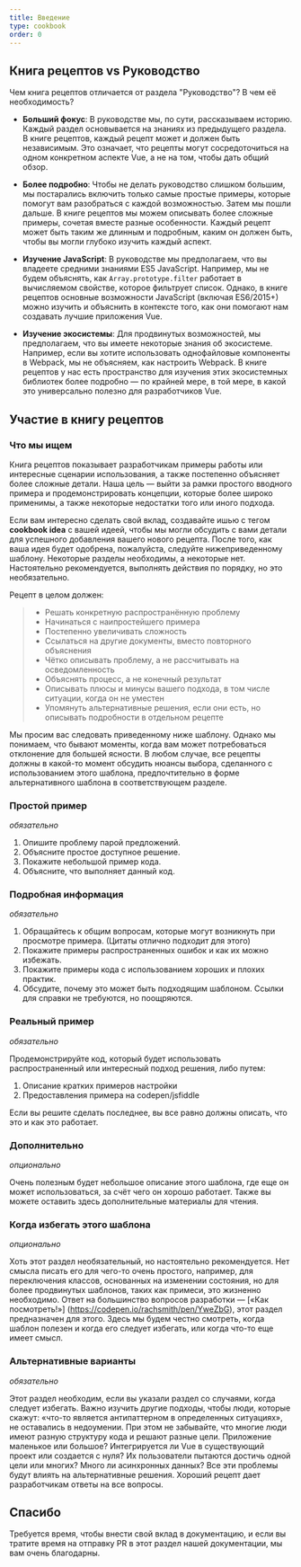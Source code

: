 ```yaml
---
title: Введение
type: cookbook
order: 0
---
```


## Книга рецептов vs Руководство

Чем книга рецептов отличается от раздела "Руководство"? В чем её необходимость?

* **Больший фокус**: В руководстве мы, по сути, рассказываем историю. Каждый раздел основывается на знаниях из предыдущего раздела. В книге рецептов, каждый рецепт может и должен быть независимым. Это означает, что рецепты могут сосредоточиться на одном конкретном аспекте Vue, а не на том, чтобы дать общий обзор.

* **Более подробно**: Чтобы не делать руководство слишком большим, мы постарались включить только самые простые примеры, которые помогут вам разобраться с каждой возможностью. Затем мы пошли дальше. В книге рецептов мы можем описывать более сложные примеры, сочетая вместе разные особенности. Каждый рецепт может быть таким же длинным и подробным, каким он должен быть, чтобы вы могли глубоко изучить каждый аспект.

* **Изучение JavaScript**: В руководстве мы предполагаем, что вы владеете средними знаниями ES5 JavaScript. Например, мы не будем объяснять, как `Array.prototype.filter` работает в вычисляемом свойстве, которое фильтрует список. Однако, в книге рецептов основные возможности JavaScript (включая ES6/2015+) можно изучить и объяснить в контексте того, как они помогают нам создавать лучшие приложения Vue.

* **Изучение экосистемы**: Для продвинутых возможностей, мы предполагаем, что вы имеете некоторые знания об экосистеме. Например, если вы хотите использовать однофайловые компоненты в Webpack, мы не объясняем, как настроить Webpack. В книге рецептов у нас есть пространство для изучения этих экосистемных библиотек более подробно — по крайней мере, в той мере, в какой это универсально полезно для разработчиков Vue.

## Участие в книгу рецептов

### Что мы ищем

Книга рецептов показывает разработчикам примеры работы или интересные сценарии использования, а также постепенно объясняет более сложные детали. Наша цель — выйти за рамки простого вводного примера и продемонстрировать концепции, которые более широко применимы, а также некоторые недостатки того или иного подхода.

Если вам интересно сделать свой вклад, создавайте ишью с тегом **cookbook idea** с вашей идеей, чтобы мы могли обсудить с вами детали для успешного добавления вашего нового рецепта. После того, как ваша идея будет одобрена, пожалуйста, следуйте нижеприведенному шаблону. Некоторые разделы необходимы, а некоторые нет. Настоятельно рекомендуется, выполнять действия по порядку, но это необязательно.

Рецепт в целом должен:

> * Решать конкретную распространённую проблему
> * Начинаться с наипростейшего примера
> * Постепенно увеличивать сложность
> * Ссылаться на другие документы, вместо повторного объяснения
> * Чётко описывать проблему, а не рассчитывать на осведомленность
> * Объяснять процесс, а не конечный результат
> * Описывать плюсы и минусы вашего подхода, в том числе ситуации, когда он не уместен
> * Упомянуть альтернативные решения, если они есть, но описывать подробности в отдельном рецепте

Мы просим вас следовать приведенному ниже шаблону. Однако мы понимаем, что бывают моменты, когда вам может потребоваться отклонение для большей ясности. В любом случае, все рецепты должны в какой-то момент обсудить нюансы выбора, сделанного с использованием этого шаблона, предпочтительно в форме альтернативного шаблона в соответствующем разделе.

### Простой пример

_обязательно_

1.  Опишите проблему парой предложений.
2.  Объясните простое доступное решение.
3.  Покажите небольшой пример кода.
4.  Объясните, что выполняет данный код.

### Подробная информация

_обязательно_

1. Обращайтесь к общим вопросам, которые могут возникнуть при просмотре примера. (Цитаты отлично подходит для этого)
2. Покажите примеры распространенных ошибок и как их можно избежать.
3. Покажите примеры кода с использованием хороших и плохих практик.
4. Обсудите, почему это может быть подходящим шаблоном. Ссылки для справки не требуются, но поощряются.

### Реальный пример

_обязательно_

Продемонстрируйте код, который будет использовать распространенный или интересный подход решения, либо путем:

1. Описание кратких примеров настройки 
2. Предоставления примера на codepen/jsfiddle

Если вы решите сделать последнее, вы все равно должны описать, что это и как это работает.

### Дополнительно

_опционально_

Очень полезным будет небольшое описание этого шаблона, где еще он может использоваться, за счёт чего он хорошо работает. Также вы можете оставить здесь дополнительные материалы для чтения.

### Когда избегать этого шаблона

_опционально_

Хоть этот раздел необязательный, но настоятельно рекомендуется. Нет смысла писать его для чего-то очень простого, например, для переключения классов, основанных на изменении состояния, но для более продвинутых шаблонов, таких как примеси, это жизненно необходимо. Ответ на большинство вопросов разработки — [«Как посмотреть!»] (https://codepen.io/rachsmith/pen/YweZbG), этот раздел предназначен для этого. Здесь мы будем честно смотреть, когда шаблон полезен и когда его следует избегать, или когда что-то еще имеет смысл.

### Альтернативные варианты

_обязательно_

Этот раздел необходим, если вы указали раздел со случаями, когда следует избегать. Важно изучить другие подходы, чтобы люди, которые скажут: «что-то является антипаттерном в определенных ситуациях», не оставались в недоумении. При этом не забывайте, что многие люди имеют разную структуру кода и решают разные цели. Приложение маленькое или большое? Интегрируется ли Vue в существующий проект или создается с нуля? Их пользователи пытаются достичь одной цели или многих? Много ли асинхронных данных? Все эти проблемы будут влиять на альтернативные решения. Хороший рецепт дает разработчикам ответы на все вопросы.

## Спасибо

Требуется время, чтобы внести свой вклад в документацию, и если вы тратите время на отправку PR в этот раздел нашей документации, мы вам очень благодарны.
